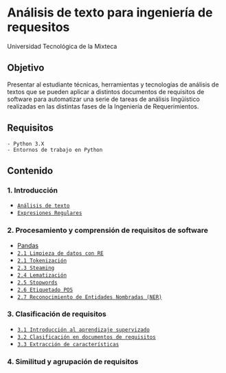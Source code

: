 # Análisis de texto para ingeniería de requesitos

Universidad Tecnológica de la Mixteca

## Objetivo

Presentar al estudiante técnicas, herramientas y tecnologías de análisis de textos que se pueden aplicar a distintos documentos de requisitos de software para automatizar una serie de tareas de análisis lingüístico realizadas en las distintas fases de la Ingeniería de Requerimientos.

## Requisitos

    - Python 3.X
    - Entornos de trabajo en Python

## Contenido

### 1. Introducción

- [`Análisis de texto`](./01-intro/README.md)
- [`Expresiones Regulares`](./01-intro/README.md)
  
### 2. Procesamiento y comprensión de requisitos de software

- [Pandas](./02-processing_understanding/00-previos/00_numpy_pandas.ipynb)
- [`2.1 Limpieza de datos con RE`](./02-processing_understanding/01-data_cleaning/README.md)
- [`2.1 Tokenización`](./02-processing_understanding/02-tokenization/README.md)
- [`2.3 Steaming`](./02-processing_understanding/03_stemming/README.md)
- [`2.4 Lematización`](./02-processing_understanding/04-lemmatization/README.md)
- [`2.5 Stopwords`](./02-processing_understanding/05-stopwords/README.md)
- [`2.6 Etiquetado POS`](./02-processing_understanding/06-Pos/REDME.md)
- [`2.7 Reconocimiento de Entidades Nombradas (NER)`](./02-processing_understanding/07-NER/README.md)

### 3. Clasificación de requisitos

- [`3.1 Introducción al aprendizaje supervizado`]()
- [`3.2 Clasificación en documentos de requisitos`]()
- [`3.3 Extracción de características`]()

### 4. Similitud y agrupación de requisitos